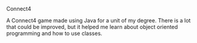 Connect4

A Connect4 game made using Java for a unit of my degree. There is a lot that could be improved, but it helped me learn about object oriented programming and how to use classes.
